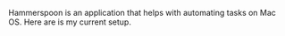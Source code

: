 Hammerspoon is an application that helps with automating tasks on Mac OS. Here are is my current setup.